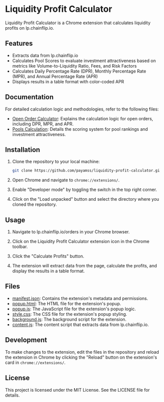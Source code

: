 # Liquidity Profit Calculator

Liquidity Profit Calculator is a Chrome extension that calculates liquidity profits on lp.chainflip.io.

## Features

- Extracts data from lp.chainflip.io
- Calculates Pool Scores to evaluate investment attractiveness based on metrics like Volume-to-Liquidity Ratio, Fees, and Risk Factors
- Calculates Daily Percentage Rate (DPR), Monthly Percentage Rate (MPR), and Annual Percentage Rate (APR)
- Displays results in a table format with color-coded APR

## Documentation

For detailed calculation logic and methodologies, refer to the following files:

- [Open Order Calculator](./open-order-calculator.md): Explains the calculation logic for open orders, including DPR, MPR, and APR.
- [Pools Calculation](./pools-calculation.md): Details the scoring system for pool rankings and investment attractiveness.


## Installation

1. Clone the repository to your local machine:
    ```sh
    git clone https://github.com/payamss/liquidity-profit-calculator.git
    ```

2. Open Chrome and navigate to `chrome://extensions/`.

3. Enable "Developer mode" by toggling the switch in the top right corner.

4. Click on the "Load unpacked" button and select the directory where you cloned the repository.

## Usage

1. Navigate to lp.chainflip.io/orders in your Chrome browser.

2. Click on the Liquidity Profit Calculator extension icon in the Chrome toolbar.

3. Click the "Calculate Profits" button.

4. The extension will extract data from the page, calculate the profits, and display the results in a table format.

## Files

- [manifest.json](./manifest.json): Contains the extension's metadata and permissions.
- [popup.html](./popup.html): The HTML file for the extension's popup.
- [popup.js](./popup.js): The JavaScript file for the extension's popup logic.
- [style.css](./style.css): The CSS file for the extension's popup styling.
- [background.js](./background.js): The background script for the extension.
- [content.js](./content.js): The content script that extracts data from lp.chainflip.io.

## Development

To make changes to the extension, edit the files in the repository and reload the extension in Chrome by clicking the "Reload" button on the extension's card in `chrome://extensions/`.

## License

This project is licensed under the MIT License. See the LICENSE file for details.
